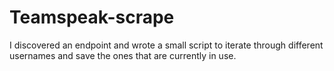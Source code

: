 # Teamspeak-scrape
I discovered an endpoint and wrote a small script to iterate through different usernames and save the ones that are currently in use.
